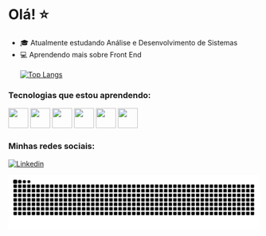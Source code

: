 # Olá! ⭐


 - 🎓 Atualmente estudando Análise e Desenvolvimento de Sistemas
 - 💻 Aprendendo mais sobre Front End
 \
 \
 [![Top Langs](https://github-readme-stats.vercel.app/api/top-langs/?username=lais-correa&layout=compact&theme=dracula)](https://github.com/lais-correa)



### Tecnologias que estou aprendendo:
<div style = "display: inline_block">
    <img src="https://cdn.jsdelivr.net/gh/devicons/devicon/icons/html5/html5-original.svg" height = "40" width = "40" />
    <img src="https://cdn.jsdelivr.net/gh/devicons/devicon/icons/css3/css3-original.svg" height = "40" width = "40" />
    <img src="https://cdn.jsdelivr.net/gh/devicons/devicon/icons/python/python-original.svg" height = "40" width = "40" />
    <img src="https://cdn.jsdelivr.net/gh/devicons/devicon/icons/javascript/javascript-original.svg" height = "40" width = "40" />
    <img src="https://cdn.jsdelivr.net/gh/devicons/devicon/icons/postgresql/postgresql-original.svg" height = "40" width = "40" />
    <img src="https://cdn.jsdelivr.net/gh/devicons/devicon/icons/jquery/jquery-original.svg" height = "40" width = "40" />
    
</div>

### Minhas redes sociais:
[![Linkedin](https://img.shields.io/badge/LinkedIn-0077B5?style=for-the-badge&logo=linkedin&logoColor=white)](https://www.linkedin.com/in/laiscorream/)





![Snake animation](https://github.com/lais-correa/lais-correa/blob/output/github-contribution-grid-snake.svg)
